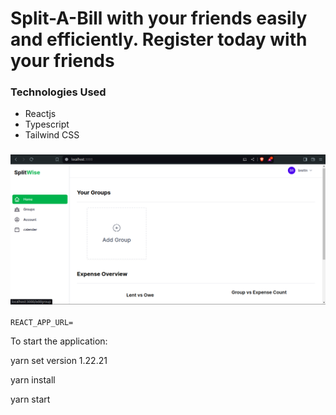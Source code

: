 # Split-A-Bill with your friends easily and efficiently. Register today with your friends

### Technologies Used

- Reactjs
- Typescript
- Tailwind CSS

### ![Image 1](src/images/1.png)


```
REACT_APP_URL=
```
To start the application:

yarn set version 1.22.21

yarn install

yarn start
